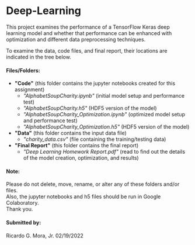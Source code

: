 # Deep-Learning

This project examines the performance of a TensorFlow Keras deep learning model and whether that performance can be enhanced with optimization and different data preprocessing techniques.<br>

To examine the data, code files, and final report, their locations are indicated in the tree below.

#### Files/Folders:

+ **"Code"** (this folder contains the jupyter notebooks created for this assignment) <br>
	- *"AlphabetSoupCharity.ipynb"* (initial model setup and performance test) <br>
	- *"AlphabetSoupCharity.h5"* (HDF5 version of the model) <br>
	-  *"AlphabetSoupCharity_Optimization.ipynb"* (optimized model setup and performance test) <br>
	- *"AlphabetSoupCharity_Optimization.h5"* (HDF5 version of the model) <br>
+ **"Data"** (this folder contains the input data file) <br>
	- *"charity_data.csv"* (file containing the training/testing data) <br>
+ **"Final Report"** (this folder contains the final report) <br>
	- *"Deep Learning Homework Report.pdf"* (read to find out the details of the model creation, optimization, and results) <br>
	

#### Note: <br>

Please do not delete, move, rename, or alter any of these folders and/or files. <br>
Also, the jupyter notebooks and h5 files should be run in Google Colaboratory. <br>
Thank you. <br>

#### Submitted by: <br>
 Ricardo G. Mora, Jr.  02/19/2022
 
